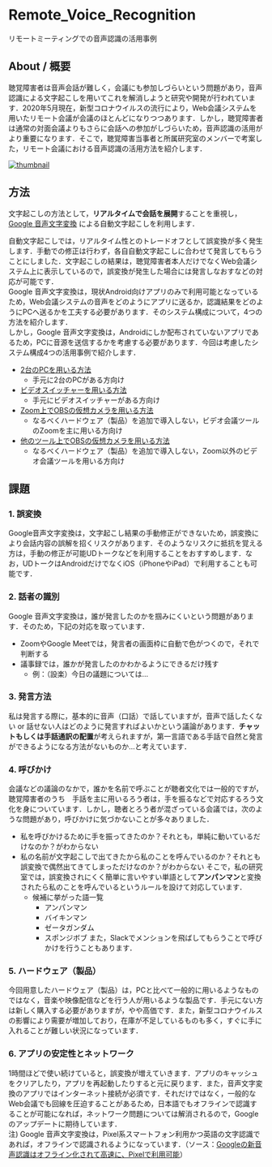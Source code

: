# Remote_Voice_Recognition
リモートミーティングでの音声認識の活用事例

## About / 概要
聴覚障害者は音声会話が難しく，会議にも参加しづらいという問題があり，音声認識による文字起こしを用いてこれを解消しようと研究や開発が行われています．2020年5月現在，新型コロナウイルスの流行により，Web会議システムを用いたリモート会議が会議のほとんどになりつつあります．しかし，聴覚障害者は通常の対面会議よりもさらに会話への参加がしづらいため，音声認識の活用がより重要になります．そこで，聴覚障害当事者と所属研究室のメンバーで考案した，リモート会議における音声認識の活用方法を紹介します．

[![thumbnail](https://pbs.twimg.com/ext_tw_video_thumb/1260610549529759745/pu/img/Hqi90pq6yoBZvtzT.jpg)](https://twitter.com/ochyai/status/1260610691041357825/video/1)


##  方法
文字起こしの方法として，**リアルタイムで会話を展開**することを重視し， [Google 音声文字変換](https://play.google.com/store/apps/details?id=com.google.audio.hearing.visualization.accessibility.scribe&hl=ja)
による自動文字起こしを利用します．

自動文字起こしでは，リアルタイム性とのトレードオフとして誤変換が多く発生します．手動での修正は行わず，各自自動文字起こしに合わせて発言してもらうことにしました．文字起こしの結果は，聴覚障害者本人だけでなくWeb会議システム上に表示しているので，誤変換が発生した場合には発言しなおすなどの対応が可能です．  
Google 音声文字変換は，現状Android向けアプリのみで利用可能となっているため，Web会議システムの音声をどのようにアプリに送るか，認識結果をどのようにPCへ送るかを工夫する必要があります．そのシステム構成について，4つの方法を紹介します．  
しかし，Google 音声文字変換は，Androidにしか配布されていないアプリであるため，PCに音源を送信するかを考慮する必要があります．今回は考慮したシステム構成4つの活用事例で紹介します．  
  - [2台のPCを用いる方法](https://github.com/DigitalNatureGroup/Remote_Voice_Recognition/blob/master/case/Using_2pc)
    - 手元に2台のPCがある方向け
  - [ビデオスイッチャーを用いる方法](https://github.com/DigitalNatureGroup/Remote_Voice_Recognition/blob/master/case/Using_VideoSwitcher)
    - 手元にビデオスイッチャーがある方向け
  - [Zoom上でOBSの仮想カメラを用いる方法](https://github.com/DigitalNatureGroup/Remote_Voice_Recognition/blob/master/case/Using_OBS_in_zoom)
    - なるべくハードウェア（製品）を追加で導入しない，ビデオ会議ツールのZoomを主に用いる方向け
  - [他のツール上でOBSの仮想カメラを用いる方法](https://github.com/DigitalNatureGroup/Remote_Voice_Recognition/blob/master/case/Using_in_Other)
    - なるべくハードウェア（製品）を追加で導入しない，Zoom以外のビデオ会議ツールを用いる方向け


## 課題
### 1. 誤変換
Google音声文字変換は，文字起こし結果の手動修正ができないため，誤変換により会話内容の誤解を招くリスクがあります．そのようなリスクに抵抗を覚える方は，手動の修正が可能UDトークなどを利用することをおすすめします．なお，UDトークはAndroidだけでなくiOS（iPhoneやiPad）で利用することも可能です．

### 2. 話者の識別
Google 音声文字変換は，誰が発言したのかを掴みにくいという問題があります．そのため，下記の対応を取っています．
  - ZoomやGoogle Meetでは，発言者の画面枠に自動で色がつくので，それで判断する
  - 議事録では，誰かが発言したのかわかるようにできるだけ残す
    - 例：（設楽）今日の議題については…


### 3. 発言方法
私は発言する際に，基本的に音声（口話）で話していますが，音声で話したくない or 話せない人はどのように発言すればよいかという議論があります．**チャットもしくは手話通訳の配置**が考えられますが，第一言語である手話で自然と発言ができるようになる方法がないものか…と考えています．

### 4. 呼びかけ
会議などの議論のなかで，誰かを名前で呼ぶことが聴者文化では一般的ですが，聴覚障害者のうち　手話を主に用いるろう者は，手を振るなどで対応するろう文化を身についています．しかし，聴者とろう者が混ざっている会議では，次のような問題があり，呼びかけに気づかないことが多々ありました．
- 私を呼びかけるために手を振ってきたのか？それとも，単純に動いているだけなのか？がわからない
- 私の名前が文字起こしで出てきたから私のことを呼んでいるのか？それとも誤変換で偶然出てきてしまっただけなのか？がわからない
そこで，私の研究室では，誤変換されにくく簡単に言いやすい単語として**アンパンマン**と変換されたら私のことを呼んでいるというルールを設けて対応しています． 
   - 候補に挙がった語一覧
      - アンパンマン
      - バイキンマン
      - ゼータガンダム
      - スポンジボブ
また，Slackでメンションを飛ばしてもらうことで呼びかけを行うこともあります．

### 5. ハードウェア（製品）
今回用意したハードウェア（製品）は，PCと比べて一般的に用いるようなものではなく，音楽や映像配信などを行う人が用いるような製品です．手元にない方は新しく購入する必要がありますが，やや高価です．また，新型コロナウイルスの影響により需要が増加しており，在庫が不足しているものも多く，すぐに手に入れることが難しい状況になっています．
  
### 6. アプリの安定性とネットワーク
1時間ほどで使い続けていると，誤変換が増えていきます．アプリのキャッシュをクリアしたり，アプリを再起動したりすると元に戻ります．また，音声文字変換のアプリではインターネット接続が必須です．それだけではなく，一般的なWeb会議でも回線を圧迫することがあるため，日本語でもオフラインで認識することが可能になれば，ネットワーク問題については解消されるので，Googleのアップデートに期待しています．   
注) Google 音声文字変換は，Pixel系スマートフォン利用かつ英語の文字認識であれば，オフラインで認識されるようになっています．（ソース：[Googleの新音声認識はオフライン化されて高速に、Pixelで利用可能](https://jp.techcrunch.com/2019/03/13/2019-03-12-googles-new-voice-recognition-system-works-instantly-and-offline-if-you-have-a-pixel/)）

